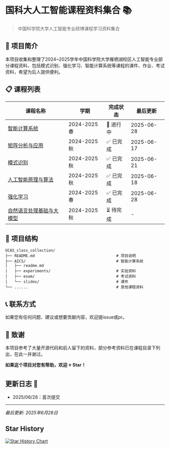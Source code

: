 # 国科大人工智能课程资料集合 📚
> 中国科学院大学人工智能专业硕博课程学习资料集合


## 🎯 项目简介

本项目收集和整理了2024~2025学年中国科学院大学雁栖湖校区人工智能专业部分课程资料，包括模式识别、强化学习、智能计算系统等课程的课件、作业、考试资料，希望为后人提供便利。



## 📋 课程列表

| 课程名称 | 学期 | 完成状态 | 最后更新 |
|---------|------|----------|----------|
| [智能计算系统](./AICS/) | 2024-2025春 | 🚧 进行中 | 2025-06-28 |
| [矩阵分析与应用](./Matrix%20Analysis%20and%20Applications/)| 2024-2025秋 | ✅ 已完成 | 2025-06-17 |
| [模式识别](./Pattern%20Recognition/) | 2024-2025秋 | ✅ 已完成 | 2025-06-21 |
| [人工智能原理与算法](./Principles%20and%20Algorithms%20of%20Artificial%20Intelligence/) | 2024-2025秋 | ✅ 已完成 | 2025-06-18 |
| [强化学习](./Reinforcement%20Learning/) | 2024-2025春 | ✅ 已完成 | 2025-06-28 |
| [自然语言处理基础与大模型](./Natural%20Language%20Processing%20and%20Large%20Language%20Models/) | 2024-2025秋 | ⏳ 待完成 | - |

## 📁 项目结构

```
UCAS_class_collection/
├── README.md                                    # 项目说明
├── AICS/                                        # 智能计算系统
│   ├── readme.md
│   ├── experiments/                             # 实验资料
│   ├── exam/                                    # 考试资料
│   └── slides/                                  # 课件
└── ......                                       # 其他课程资料
```


## 📞 联系方式

如果您有任何问题、建议或想要贡献内容，欢迎提issue或pr。

## 🙏 致谢
本项目参考了大量开源代码和前人留下的资料，部分参考资料已在课程目录下列出，在此一并谢过。




**如果这个项目对您有帮助，欢迎 ⭐ Star！**


## 更新日志 📝
* 2025/06/28：首次提交

---
*最后更新: 2025年6月28日*

## Star History

<a href="https://www.star-history.com/#PercyHayes/UCAS_class_collection&Date">
 <picture>
   <source media="(prefers-color-scheme: dark)" srcset="https://api.star-history.com/svg?repos=PercyHayes/UCAS_class_collection&type=Date&theme=dark" />
   <source media="(prefers-color-scheme: light)" srcset="https://api.star-history.com/svg?repos=PercyHayes/UCAS_class_collection&type=Date" />
   <img alt="Star History Chart" src="https://api.star-history.com/svg?repos=PercyHayes/UCAS_class_collection&type=Date" />
 </picture>
</a>